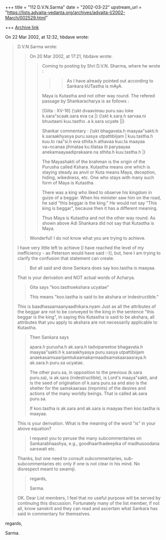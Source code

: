 +++
title = "112 D.V.N.Sarma"
date = "2002-03-22"
upstream_url = "https://lists.advaita-vedanta.org/archives/advaita-l/2002-March/002529.html"

+++
[Archive link](https://lists.advaita-vedanta.org/archives/advaita-l/2002-March/002529.html)

On 22 Mar 2002, at 12:32, hbdave wrote:



>
> D.V.N.Sarma wrote:
>
> > On 20 Mar 2002, at 17:21,  hbdave wrote:
> > >
> > > Coming to posting by Shri D.V.N. Sharma, where he wrote :
> > > > > As I have already pointed out according to Sankara
> > > > > kUTastha is mAyA.
> > > >
> > >
> > > Maya is Kutastha and not other way round. The refered
> > > passage by Shankaracharya is as follows :
> > >
> > > [Giita : XV-16]
> > > {\skt  dvaavimau puru.sau loke k.sara"scaak.sara eva ca |}
> > > {\skt  k.sara.h sarvaa.ni bhuutaani kuu.tastho .a k.sara ucyate ||}
> > >
> > > Shankar commentary :
> > > {\skt bhagavata.h maayaa"sakti.h k.saraakhyasya puru.sasya utpattibiijam
> > > |
> > > kuu.tastha.h kuu.to raa"si.h eva sthita.h athavaa kuu.ta maayaa
> > > va~ncanaa jihmataa ku.tilataa iti paryaayaa anekamaayaadiprakaare.na
> > > sthita.h kuu.tastha.h |}
> > >
> > > The Mayashakti of the brahman is the  origin of the Purusha called
> > > Kshara.
> > > Kutastha means one which is staying steady as anvil or Kuta means Maya,
> > > deception, hiding, wikedness, etc. One who stays with many such form of
> > > Maya is Kutastha.
> > >
> > > There was a king who liked to observe his kingdom in guize of a beggar.
> > > When his minister saw him on the road, he said "this beggar is the
> > > king."
> > > He would not say "This king is beggar", because then it has a different
> > > meaning.
> > >
> > > Thus Maya is Kutastha and not the other way round. As shown above
> > > Adi Shankara did not say that Kutastha is Maya.
> > >
> > Wonderful! I do not know what you are trying to achieve.
>
> I have very little  left to achieve  [I have reached the level of my
> inefficiency -
> as Peterson would have said :-)],
> but, here I am trying to clarify the confusion that statement can create.
>
> >
> >
> > But all said and done Sankara does say koo.tastha is maayaa.
> >
>
> That is your derivation and NOT actual words of Acharya.
>
> >
> > Gita says "koo.tasthoekshara ucyatae"
> >
> > This means "koo.tastha is said to be akshara or indestructible."
> >
>
> This is baadhasaamaanyaadhikara.nyam
> Just as all the attributes of the beggar are not to be conveyed to
> the king in the sentence "this beggar is the king", in saying
> this Kutastha is said to be akshara, all attributes that you
> apply to akshara are not necessarily applicable to Kutastha.
>
> >
> > Then Sankara says
> >
> > apara.h purusha.h ak.sara.h tadvipareetoe bhagavata.h
> > maayaa"sakti.h k.saraakhyasya puru.sasya utpattibiijam
> > anaekasamsaarijamtukaamakarmaadisamskaaraasraya.h
> > ak.sara.h puru.sa ucyatae.
> >
> > The other puru.sa, in opposition to the previous (k.sara puru.sa),
> > is ak.sara (indestructible), is Lord's  maaya"sakti, and  is the
> > seed of origination of k.sara puru.sa and also is the shelter
> > for the samskaaraas (imprints) of the desires and actions of
> > the many worldly beings. That is called ak.sara puru.sa.
> >
> > If koo.tastha is ak.sara and ak.sara is maayaa then koo.tastha
> > is maayaa.
> >
>
> This is your derivation. What is the meaning of the word "is"
> in your above equation?
>
> >
> > I request you to peruse the many subcommentaries on
> > Sankarabhaashya, e.g., goodhaarthadeepika of madhusoodana
> > sarswati etc.
>
> Thanks, but one need to consult subcommentaries, sub-subcommentaries
> etc only if one is not clear in his mind. No disrespect meant to swamiji.
>
> >
> > regards,
> >
> > Sarma.
>
> OK.
Dear List members,
                                                I feel that no useful purpose will be served
by continuing this discussion. Fortunately many of the list
member, if not all, know sanskrit and they can read and ascertain
what Sankara has said in commentary for themselves.

regards,

Sarma.

